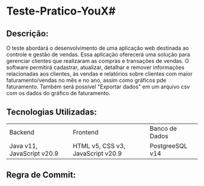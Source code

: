 # Teste-Pratico-YouX# 

## Descrição:
  O teste abordará o desenvolvimento de uma aplicação web destinada ao controle e gestão de vendas. Essa aplicação oferecerá uma solução para gerenciar clientes que realizaram as compras e transações de vendas. O software permitirá  cadastrar, atualizar, detalhar e remover informações relacionadas aos clientes, às vendas e relatórios sobre clientes com maior faturamento/vendas no mês e no ano, assim como gráficos pde faturamento. Também será possível "Exportar dados" em um arquivo csv com os dados do gráfico de faturamento.


## Tecnologias Utilizadas:
<table>
  <tr>
    <td>Backend</td>
    <td>Frontend</td>
    <td>Banco de Dados</td>
  </tr>
  <tr>
    <td>Java v11, JavaScript v20.9</td>
    <td>HTML v5, CSS v3, JavaScript v20.9</td>
    <td>PostgreeSQL v14</td>
  </tr>
</table>

## Regra de Commit:

